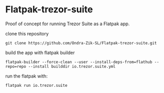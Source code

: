 # Flatpak-trezor-suite
Proof of concept for running Trezor Suite as a Flatpak app.

clone this repository

``git clone https://github.com/Ondra-Zik-SL/Flatpak-trezor-suite.git``

build the app with flatpak builder

``flatpak-builder --force-clean --user --install-deps-from=flathub --repo=repo --install builddir io.trezor.suite.yml``

run the flatpak with:

``flatpak run io.trezor.suite``

